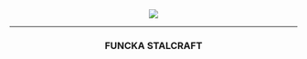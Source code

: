 
<div align="center">
  <img src="https://github.com/STALCRAFT-FUNCKA/.github/assets/76991612/add3815c-6763-4a19-bc9f-6fda07af88c6">
</div>
<hr>
<div align="center">
  <h3> FUNCKA STALCRAFT</h3>
</div>
<!--
**Here are some ideas to get you started:**

🙋‍♀️ A short introduction - what is your organization all about?
🌈 Contribution guidelines - how can the community get involved?
👩‍💻 Useful resources - where can the community find your docs? Is there anything else the community should know?
🍿 Fun facts - what does your team eat for breakfast?
🧙 Remember, you can do mighty things with the power of [Markdown](https://docs.github.com/github/writing-on-github/getting-started-with-writing-and-formatting-on-github/basic-writing-and-formatting-syntax)
-->

